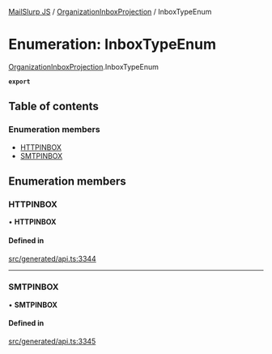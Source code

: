 [MailSlurp JS](../README.md) / [OrganizationInboxProjection](../modules/OrganizationInboxProjection.md) / InboxTypeEnum

# Enumeration: InboxTypeEnum

[OrganizationInboxProjection](../modules/OrganizationInboxProjection.md).InboxTypeEnum

**`export`**

## Table of contents

### Enumeration members

- [HTTPINBOX](OrganizationInboxProjection.InboxTypeEnum.md#httpinbox)
- [SMTPINBOX](OrganizationInboxProjection.InboxTypeEnum.md#smtpinbox)

## Enumeration members

### HTTPINBOX

• **HTTPINBOX**

#### Defined in

[src/generated/api.ts:3344](https://github.com/mailslurp/mailslurp-client/blob/8c02983/src/generated/api.ts#L3344)

___

### SMTPINBOX

• **SMTPINBOX**

#### Defined in

[src/generated/api.ts:3345](https://github.com/mailslurp/mailslurp-client/blob/8c02983/src/generated/api.ts#L3345)
